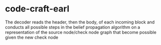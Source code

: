 # code-craft-earl
The decoder reads the header, then the body, of each incoming block and conducts all possible steps in the belief propagation algorithm on a representation of the source node/check node graph that become possible given the new check node
